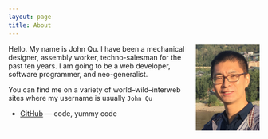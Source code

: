 ```yaml
---
layout: page
title: About
---
```


<img src="John.jpeg" class="profile-picture" width="128" align="right">

Hello. My name is John Qu.
I have been a mechanical designer, assembly worker, techno-salesman for the past ten years.
I am going to be a web developer, software programmer, and neo-generalist.



You can find me on a variety of world–wild–interweb sites where my username is usually `John Qu`


- [GitHub](https://github.com/john-qu) — code, yummy code
